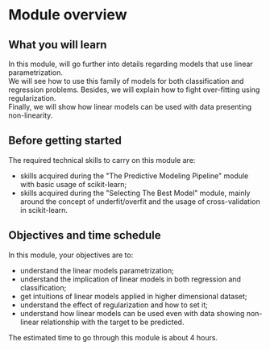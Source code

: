 # Module overview

## What you will learn

<!-- Give in plain English what the module is about -->

In this module, will go further into details regarding models that use 
linear parametrization.  
We will see how to use this family of models for both classification and
regression problems. Besides, we will explain how to fight over-fitting using
regularization.  
Finally, we will show how linear models can be used with
data presenting non-linearity.

## Before getting started

<!-- Give the required skills for the module -->

The required technical skills to carry on this module are:

- skills acquired during the "The Predictive Modeling Pipeline" module with
  basic usage of scikit-learn;
- skills acquired during the "Selecting The Best Model" module, mainly around
  the concept of underfit/overfit and the usage of cross-validation in
  scikit-learn.

<!-- Point to resources to learning these skills -->

## Objectives and time schedule

<!-- Give the learning objectives -->

In this module, your objectives are to:

- understand the linear models parametrization;
- understand the implication of linear models in both 
  regression and classification;
- get intuitions of linear models applied in higher dimensional dataset;
- understand the effect of regularization and how to set it;
- understand how linear models can be used even with data showing non-linear
  relationship with the target to be predicted.

<!-- Give the investment in time -->

The estimated time to go through this module is about 4 hours.
